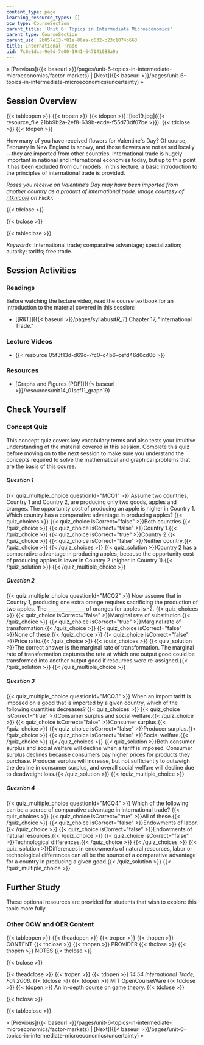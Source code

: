 ```yaml
---
content_type: page
learning_resource_types: []
ocw_type: CourseSection
parent_title: 'Unit 6: Topics in Intermediate Microeconomics'
parent_type: CourseSection
parent_uid: 2b057e13-f81e-86aa-d632-c23c1074b663
title: International Trade
uid: 7c6e1dca-9e9d-7e00-1941-647141088a9a
---
```


« [Previous]({{< baseurl >}}/pages/unit-6-topics-in-intermediate-microeconomics/factor-markets) | [Next]({{< baseurl >}}/pages/unit-6-topics-in-intermediate-microeconomics/uncertainty) »

Session Overview
----------------

{{< tableopen >}}
{{< tropen >}}
{{< tdopen >}}
![lec19.jpg]({{< resource_file 21bb9b2a-2ef8-639b-ecde-f55d73df07be >}}) 
{{< tdclose >}}
{{< tdopen >}}


How many of you have received flowers for Valentine's Day? Of course, February in New England is snowy, and those flowers are not raised locally—they are imported from other countries. International trade is hugely important in national and international economies today, but up to this point it has been excluded from our models. In this lecture, a basic introduction to the principles of international trade is provided.

_Roses you receive on Valentine’s Day may have been imported from another country as a product of international trade. Image courtesy of [ntknicole](http://www.flickr.com/photos/ntknicole/2509289031/) on Flickr._


{{< tdclose >}}

{{< trclose >}}

{{< tableclose >}}

_Keywords_: International trade; comparative advantage; specialization; autarky; tariffs; free trade.

Session Activities
------------------

### Readings

Before watching the lecture video, read the course textbook for an introduction to the material covered in this session:

*   [\[R&T\]]({{< baseurl >}}/pages/syllabus#_R_T_) Chapter 17, "International Trade."

### Lecture Videos

*   {{< resource 05f3f13d-d69c-7fc0-c4b6-cefd46d6cd06 >}}

### Resources

*   [Graphs and Figures (PDF)]({{< baseurl >}}/resources/mit14_01scf11_graph19)

Check Yourself
--------------

### Concept Quiz

This concept quiz covers key vocabulary terms and also tests your intuitive understanding of the material covered in this session. Complete this quiz before moving on to the next session to make sure you understand the concepts required to solve the mathematical and graphical problems that are the basis of this course.

##### Question 1
 {{< quiz_multiple_choice questionId="MCQ1" >}} Assume two countries, Country 1 and Country 2, are producing only two goods, apples and oranges. The opportunity cost of producing an apple is higher in Country 1. Which country has a comparative advantage in producing apples? {{< quiz_choices >}} {{< quiz_choice isCorrect="false" >}}Both countries.{{< /quiz_choice >}} {{< quiz_choice isCorrect="false" >}}Country 1.{{< /quiz_choice >}} {{< quiz_choice isCorrect="true" >}}Country 2.{{< /quiz_choice >}} {{< quiz_choice isCorrect="false" >}}Neither country.{{< /quiz_choice >}} {{< /quiz_choices >}} {{< quiz_solution >}}Country 2 has a comparative advantage in producing apples, because the opportunity cost of producing apples is lower in Country 2 (higher in Country 1).{{< /quiz_solution >}} {{< /quiz_multiple_choice >}}
##### Question 2
 {{< quiz_multiple_choice questionId="MCQ2" >}} Now assume that in Country 1, producing one extra orange requires sacrificing the production of two apples. The \_\_\_\_\_\_\_\_\_\_\_\_\_\_\_ of oranges for apples is -2. {{< quiz_choices >}} {{< quiz_choice isCorrect="false" >}}Marginal rate of substitution.{{< /quiz_choice >}} {{< quiz_choice isCorrect="true" >}}Marginal rate of transformation.{{< /quiz_choice >}} {{< quiz_choice isCorrect="false" >}}None of these.{{< /quiz_choice >}} {{< quiz_choice isCorrect="false" >}}Price ratio.{{< /quiz_choice >}} {{< /quiz_choices >}} {{< quiz_solution >}}The correct answer is the marginal rate of transformation. The marginal rate of transformation captures the rate at which one output good could be transformed into another output good if resources were re-assigned.{{< /quiz_solution >}} {{< /quiz_multiple_choice >}}
##### Question 3
 {{< quiz_multiple_choice questionId="MCQ3" >}} When an import tariff is imposed on a good that is imported by a given country, which of the following quantities decreases? {{< quiz_choices >}} {{< quiz_choice isCorrect="true" >}}Consumer surplus and social welfare.{{< /quiz_choice >}} {{< quiz_choice isCorrect="false" >}}Consumer surplus.{{< /quiz_choice >}} {{< quiz_choice isCorrect="false" >}}Producer surplus.{{< /quiz_choice >}} {{< quiz_choice isCorrect="false" >}}Social welfare.{{< /quiz_choice >}} {{< /quiz_choices >}} {{< quiz_solution >}}Both consumer surplus and social welfare will decline when a tariff is imposed. Consumer surplus declines because consumers pay higher prices for products they purchase. Producer surplus will increase, but not sufficiently to outweigh the decline in consumer surplus, and overall social welfare will decline due to deadweight loss.{{< /quiz_solution >}} {{< /quiz_multiple_choice >}}
##### Question 4
 {{< quiz_multiple_choice questionId="MCQ4" >}} Which of the following can be a source of comparative advantage in international trade? {{< quiz_choices >}} {{< quiz_choice isCorrect="true" >}}All of these.{{< /quiz_choice >}} {{< quiz_choice isCorrect="false" >}}Endowments of labor.{{< /quiz_choice >}} {{< quiz_choice isCorrect="false" >}}Endowments of natural resources.{{< /quiz_choice >}} {{< quiz_choice isCorrect="false" >}}Technological differences.{{< /quiz_choice >}} {{< /quiz_choices >}} {{< quiz_solution >}}Differences in endowments of natural resources, labor or technological differences can all be the source of a comparative advantage for a country in producing a given good.{{< /quiz_solution >}} {{< /quiz_multiple_choice >}}

Further Study
-------------

These optional resources are provided for students that wish to explore this topic more fully.

### Other OCW and OER Content

{{< tableopen >}}
{{< theadopen >}}
{{< tropen >}}
{{< thopen >}}
CONTENT
{{< thclose >}}
{{< thopen >}}
PROVIDER
{{< thclose >}}
{{< thopen >}}
NOTES
{{< thclose >}}

{{< trclose >}}

{{< theadclose >}}
{{< tropen >}}
{{< tdopen >}}
_14.54 International Trade, Fall 2006_.
{{< tdclose >}}
{{< tdopen >}}
MIT OpenCourseWare
{{< tdclose >}}
{{< tdopen >}}
An in-depth course on game theory.
{{< tdclose >}}

{{< trclose >}}

{{< tableclose >}}

« [Previous]({{< baseurl >}}/pages/unit-6-topics-in-intermediate-microeconomics/factor-markets) | [Next]({{< baseurl >}}/pages/unit-6-topics-in-intermediate-microeconomics/uncertainty) »